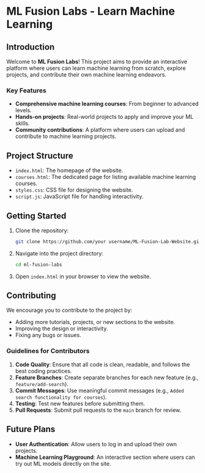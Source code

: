 # ML Fusion Labs - Learn Machine Learning

## Introduction

Welcome to **ML Fusion Labs**! This project aims to provide an interactive platform where users can learn machine learning from scratch, explore projects, and contribute their own machine learning endeavors.

### Key Features

- **Comprehensive machine learning courses**: From beginner to advanced levels.
- **Hands-on projects**: Real-world projects to apply and improve your ML skills.
- **Community contributions**: A platform where users can upload and contribute to machine learning projects.

## Project Structure

- `index.html`: The homepage of the website.
- `courses.html`: The dedicated page for listing available machine learning courses.
- `styles.css`: CSS file for designing the website.
- `script.js`: JavaScript file for handling interactivity.
  
## Getting Started

1. Clone the repository:
    ```bash
    git clone https://github.com/your username/ML-Fusion-Lab-Website.git
    ```
2. Navigate into the project directory:
    ```bash
    cd ml-fusion-labs
    ```
3. Open `index.html` in your browser to view the website.

## Contributing

We encourage you to contribute to the project by:

- Adding more tutorials, projects, or new sections to the website.
- Improving the design or interactivity.
- Fixing any bugs or issues.

### Guidelines for Contributors

1. **Code Quality**: Ensure that all code is clean, readable, and follows the best coding practices.
2. **Feature Branches**: Create separate branches for each new feature (e.g., `feature/add-search`).
3. **Commit Messages**: Use meaningful commit messages (e.g., `Added search functionality for courses`).
4. **Testing**: Test new features before submitting them.
5. **Pull Requests**: Submit pull requests to the `main` branch for review.

## Future Plans

- **User Authentication**: Allow users to log in and upload their own projects.
- **Machine Learning Playground**: An interactive section where users can try out ML models directly on the site.
